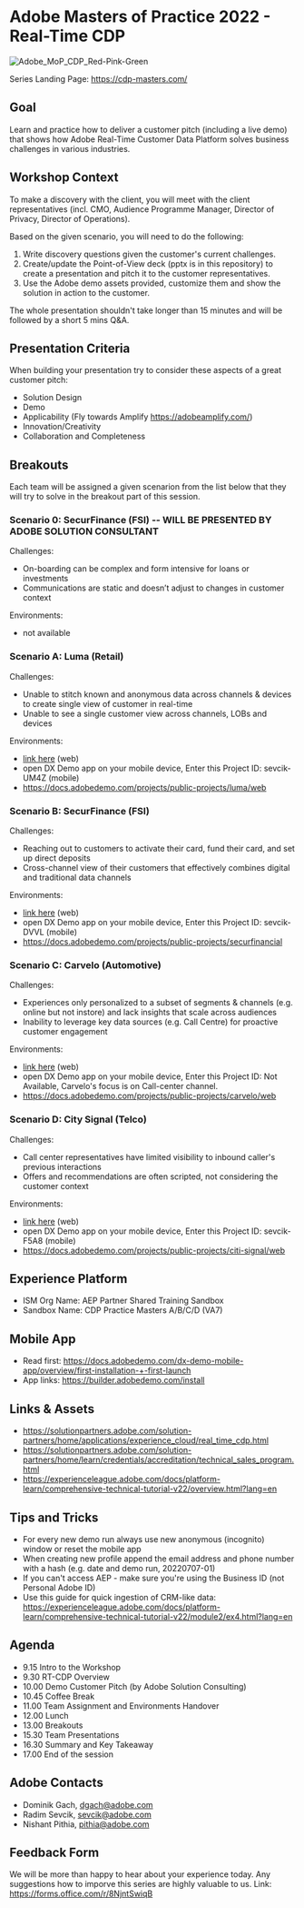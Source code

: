 # Adobe Masters of Practice 2022 - Real-Time CDP

![Adobe_MoP_CDP_Red-Pink-Green](https://user-images.githubusercontent.com/61875393/192518583-46dbf821-e7d7-4080-be31-f60502aa8d5e.png)

Series Landing Page: https://cdp-masters.com/

## Goal

Learn and practice how to deliver a customer pitch (including a live demo) that shows how Adobe Real-Time Customer Data Platform solves business challenges in various industries. 

## Workshop Context

To make a discovery with the client, you will meet with the client representatives (incl. CMO, Audience Programme Manager, Director of Privacy, Director of Operations). 

Based on the given scenario, you will need to do the following: 

1. Write discovery questions given the customer's current challenges.
2. Create/update the Point-of-View deck (pptx is in this repository) to create a presentation and pitch it to the customer representatives.
3. Use the Adobe demo assets provided, customize them and show the solution in action to the customer.

The whole presentation shouldn't take longer than 15 minutes and will be followed by a short 5 mins Q&A.

## Presentation Criteria

When building your presentation try to consider these aspects of a great customer pitch:

* Solution Design
* Demo
* Applicability (Fly towards Amplify https://adobeamplify.com/)
* Innovation/Creativity
* Collaboration and Completeness

## Breakouts

Each team will be assigned a given scenarion from the list below that they will try to solve in the breakout part of this session.

### Scenario 0: SecurFinance (FSI) -- WILL BE PRESENTED BY ADOBE SOLUTION CONSULTANT

Challenges:
* On-boarding can be complex and form intensive for loans or investments
* Communications are static and doesn’t adjust to changes in customer context

Environments:
- not available

### Scenario A: Luma (Retail)

Challenges:
* Unable to stitch known and anonymous data across channels & devices to create single view of customer in real-time
* Unable to see a single customer view across channels, LOBs and devices

Environments:
- [link here](https://builder.adobedemo.com/web/sevcik-MW9W/home) (web)
- open DX Demo app on your mobile device, Enter this Project ID: sevcik-UM4Z (mobile)
- https://docs.adobedemo.com/projects/public-projects/luma/web

### Scenario B: SecurFinance (FSI)

Challenges:
* Reaching out to customers to activate their card, fund their card, and set up direct deposits
* Cross-channel view of their customers that effectively combines digital and traditional data channels

Environments:
- [link here](https://builder.adobedemo.com/web/sevcik-RFEX/home) (web)
- open DX Demo app on your mobile device, Enter this Project ID: sevcik-DVVL (mobile)
- https://docs.adobedemo.com/projects/public-projects/securfinancial

### Scenario C: Carvelo (Automotive)

Challenges:
* Experiences only personalized to a subset of segments & channels (e.g. online but not instore) and lack insights that scale across audiences
* Inability to leverage key data sources (e.g. Call Centre) for proactive customer engagement


Environments:

- [link here](https://builder.adobedemo.com/web/sevcik-R5LR/home) (web)
- open DX Demo app on your mobile device, Enter this Project ID: Not Available, Carvelo's focus is on Call-center channel.
- https://docs.adobedemo.com/projects/public-projects/carvelo/web 

### Scenario D: City Signal (Telco)

Challenges:

* Call center representatives have limited visibility to inbound caller's previous interactions
* Offers and recommendations are often scripted, not considering the customer context

Environments:

- [link here](https://builder.adobedemo.com/run/sevcik-ISRX/home) (web)
- open DX Demo app on your mobile device, Enter this Project ID: sevcik-F5A8 (mobile)
- https://docs.adobedemo.com/projects/public-projects/citi-signal/web 

## Experience Platform

* ISM Org Name: AEP Partner Shared Training Sandbox
* Sandbox Name: CDP Practice Masters A/B/C/D (VA7)

## Mobile App
* Read first: https://docs.adobedemo.com/dx-demo-mobile-app/overview/first-installation-+-first-launch
* App links: https://builder.adobedemo.com/install


## Links & Assets
* https://solutionpartners.adobe.com/solution-partners/home/applications/experience_cloud/real_time_cdp.html
* https://solutionpartners.adobe.com/solution-partners/home/learn/credentials/accreditation/technical_sales_program.html 
* https://experienceleague.adobe.com/docs/platform-learn/comprehensive-technical-tutorial-v22/overview.html?lang=en

## Tips and Tricks
* For every new demo run always use new anonymous (incognito) window or reset the mobile app
* When creating new profile append the email address and phone number with a hash (e.g. date and demo run, 20220707-01)
* If you can't access AEP  - make sure you're using the Business ID (not Personal Adobe ID)
* Use this guide for quick ingestion of CRM-like data: https://experienceleague.adobe.com/docs/platform-learn/comprehensive-technical-tutorial-v22/module2/ex4.html?lang=en

## Agenda

- 9.15 Intro to the Workshop
- 9.30 RT-CDP Overview
- 10.00 Demo Customer Pitch (by Adobe Solution Consulting)
- 10.45 Coffee Break
- 11.00 Team Assignment and Environments Handover
- 12.00 Lunch
- 13.00 Breakouts
- 15.30 Team Presentations
- 16.30 Summary and Key Takeaway
- 17.00 End of the session

## Adobe Contacts
- Dominik Gach, dgach@adobe.com
- Radim Sevcik, sevcik@adobe.com
- Nishant Pithia, pithia@adobe.com

## Feedback Form

We will be more than happy to hear about your experience today. Any suggestions how to imporve this series are highly valuable to us.
Link: https://forms.office.com/r/8NjntSwiqB 

